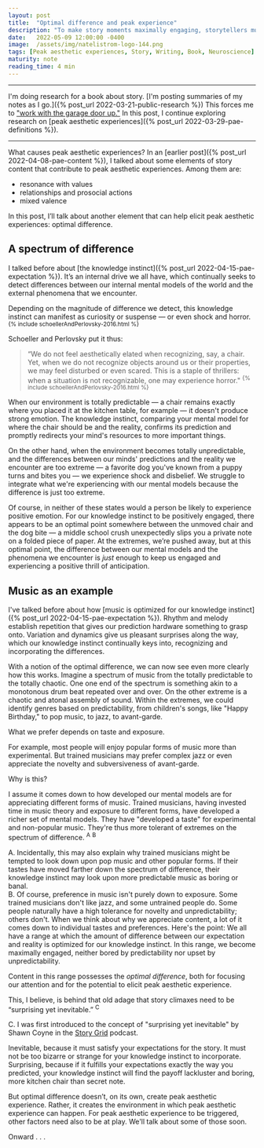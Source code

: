 ```yaml
---
layout: post
title:  "Optimal difference and peak experience"
description: "To make story moments maximally engaging, storytellers must find a balance between expectation and suprise. Too familiar is boring. Too different is unbelievable."
date:   2022-05-09 12:00:00 -0400
image:  /assets/img/natelistrom-logo-144.png
tags: [Peak aesthetic experiences, Story, Writing, Book, Neuroscience]
maturity: note
reading_time: 4 min
---
```


---

I'm doing research for a book about story. [I'm posting summaries of my notes as I go.]({% post_url 2022-03-21-public-research %}) This forces me to ["work with the garage door up."](https://notes.andymatuschak.org/Work_with_the_garage_door_up) In this post, I continue exploring research on [peak aesthetic experiences]({% post_url 2022-03-29-pae-definitions %}).

---

What causes peak aesthetic experiences? In an [earlier post]({% post_url 2022-04-08-pae-content %}), I talked about some elements of story content that contribute to peak aesthetic experiences. Among them are: 

- resonance with values
- relationships and prosocial actions
- mixed valence

In this post, I’ll talk about another element that can help elicit peak aesthetic experiences: optimal difference.

## A spectrum of difference

I talked before about [the knowledge instinct]({% post_url 2022-04-15-pae-expectation %}). It’s an internal drive we all have, which continually seeks to detect differences between our internal mental models of the world and the external phenomena that we encounter.

Depending on the magnitude of difference we detect, this knowledge instinct can manifest as curiosity or suspense &mdash; or even shock and horror. <sup>{% include schoellerAndPerlovsky-2016.html %}</sup>

Schoeller and Perlovsky put it thus:

> “We do not feel aesthetically elated when recognizing, say, a chair. Yet, when we do not recognize objects around us or their properties, we may feel disturbed or even scared. This is a staple of thrillers: when a situation is not recognizable, one may experience horror." <sup>{% include schoellerAndPerlovsky-2016.html %}</sup>

When our environment is totally predictable &mdash; a chair remains exactly where you placed it at the kitchen table, for example &mdash; it doesn't produce strong emotion. The knowledge instinct, comparing your mental model for where the chair should be and the reality, confirms its prediction and promptly redirects your mind's resources to more important things.

On the other hand, when the environment becomes totally unpredictable, and the differences between our minds' predictions and the reality we encounter are too extreme &mdash; a favorite dog you've known from a puppy turns and bites you &mdash; we experience shock and disbelief. We struggle to integrate what we're experiencing with our mental models because the difference is just too extreme.

Of course, in neither of these states would a person be likely to experience positive emotion. For our knowledge instinct to be positively engaged, there appears to be an optimal point somewhere between the unmoved chair and the dog bite &mdash; a middle school crush unexpectedly slips you a private note on a folded piece of paper. At the extremes, we’re pushed away, but at this optimal point, the difference between our mental models and the phenomena we encounter is _just_ enough to keep us engaged and experiencing a positive thrill of anticipation.

## Music as an example

I've talked before about how [music is optimized for our knowledge instinct]({% post_url 2022-04-15-pae-expectation %}). Rhythm and melody establish repetition that gives our prediction hardware something to grasp onto. Variation and dynamics give us pleasant surprises along the way, which our knowledge instinct continually keys into, recognizing and incorporating the differences.

With a notion of the optimal difference, we can now see even more clearly how this works. Imagine a spectrum of music from the totally predictable to the totally chaotic. One one end of the spectrum is something akin to a monotonous drum beat repeated over and over. On the other extreme is a chaotic and atonal assembly of sound. Within the extremes, we could identify genres based on predictability, from children's songs, like "Happy Birthday," to pop music, to jazz, to avant-garde.

What we prefer depends on taste and exposure.

For example, most people will enjoy popular forms of music more than experimental. But trained musicians may prefer complex jazz or even appreciate the novelty and subversiveness of avant-garde.

Why is this?

I assume it comes down to how developed our mental models are for appreciating different forms of music. Trained musicians, having invested time in music theory and exposure to different forms, have developed a richer set of mental models. They have "developed a taste" for experimental and non-popular music. They're thus more tolerant of extremes on the spectrum of difference. <sup class="aside">A</sup> <sup class="aside">B</sup>

<aside>A. Incidentally, this may also explain why trained musicians might be tempted to look down upon pop music and other popular forms. If their tastes have moved farther down the spectrum of difference, their knowledge instinct may look upon more predictable music as boring or banal.</aside>

<aside>B. Of course, preference in music isn't purely down to exposure. Some trained musicians don't like jazz, and some untrained people do. Some people naturally have a high tolerance for novelty and unpredictability; others don't. When we think about why we appreciate content, a lot of it comes down to individual tastes and preferences.
Here's the point: We all have a range at which the amount of difference between our expectation and reality is optimized for our knowledge instinct. In this range, we become maximally engaged, neither bored by predictability nor upset by unpredictability.</aside>

Content in this range possesses the _optimal difference_, both for focusing our attention and for the potential to elicit peak aesthetic experience.

This, I believe, is behind that old adage that story climaxes need to be “surprising yet inevitable.” <sup class="aside">C</sup>

<aside>C. I was first introduced to the concept of "surprising yet inevitable" by Shawn Coyne in the <a href="https://storygrid.com">Story Grid</a> podcast.</aside>

Inevitable, because it must satisfy your expectations for the story. It must not be too bizarre or strange for your knowledge instinct to incorporate. Surprising, because if it fulfills your expectations exactly the way you predicted, your knowledge instinct will find the payoff lackluster and boring, more kitchen chair than secret note.

But optimal difference doesn’t, on its own, create peak aesthetic experience. Rather, it creates the environment in which peak aesthetic experience can happen. For peak aesthetic experience to be triggered, other factors need also to be at play. We'll talk about some of those soon.

Onward . . .